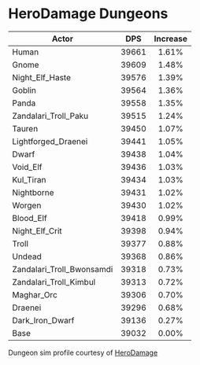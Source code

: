 # HeroDamage Dungeons
| Actor | DPS | Increase |
|---|:---:|:---:|
|Human|39661|1.61%|
|Gnome|39609|1.48%|
|Night_Elf_Haste|39576|1.39%|
|Goblin|39564|1.36%|
|Panda|39558|1.35%|
|Zandalari_Troll_Paku|39515|1.24%|
|Tauren|39450|1.07%|
|Lightforged_Draenei|39441|1.05%|
|Dwarf|39438|1.04%|
|Void_Elf|39436|1.03%|
|Kul_Tiran|39434|1.03%|
|Nightborne|39431|1.02%|
|Worgen|39430|1.02%|
|Blood_Elf|39418|0.99%|
|Night_Elf_Crit|39398|0.94%|
|Troll|39377|0.88%|
|Undead|39368|0.86%|
|Zandalari_Troll_Bwonsamdi|39318|0.73%|
|Zandalari_Troll_Kimbul|39313|0.72%|
|Maghar_Orc|39306|0.70%|
|Draenei|39296|0.68%|
|Dark_Iron_Dwarf|39136|0.27%|
|Base|39032|0.00%|

 Dungeon sim profile courtesy of [HeroDamage](https://www.herodamage.com/)